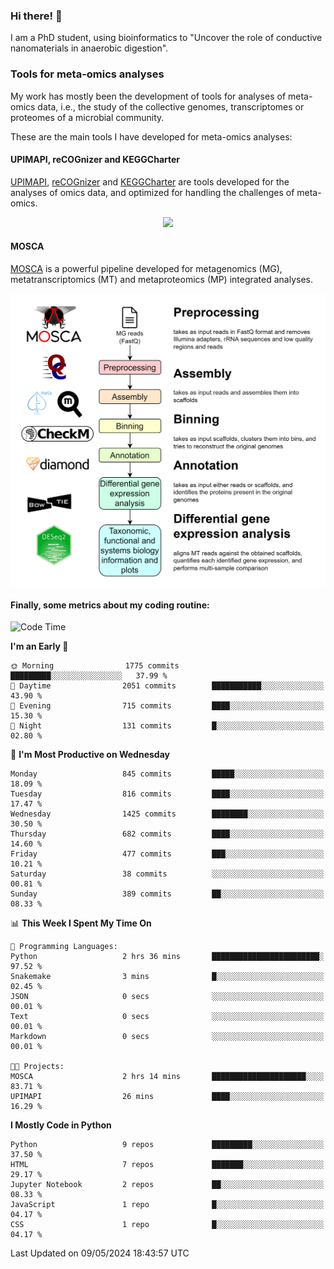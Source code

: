 ### Hi there! 👋

I am a PhD student, using bioinformatics to "Uncover the role of conductive nanomaterials in anaerobic digestion".

### Tools for meta-omics analyses

My work has mostly been the development of tools for analyses of meta-omics data, i.e., the study of the collective genomes, transcriptomes or proteomes of a microbial community.

These are the main tools I have developed for meta-omics analyses:

#### UPIMAPI, reCOGnizer and KEGGCharter

[UPIMAPI](https://github.com/iquasere/UPIMAPI), [reCOGnizer](https://github.com/iquasere/reCOGnizer) and [KEGGCharter](https://github.com/iquasere/KEGGCharter) are tools developed for the analyses of omics data, and optimized for handling the challenges of meta-omics.

<p align="center">
    <img src="assets/annotation_paper.png">
</p>

#### MOSCA

[MOSCA](https://github.com/iquasere/MOSCA) is a powerful pipeline developed for metagenomics (MG), metatranscriptomics (MT) and metaproteomics (MP) integrated analyses.

<p align="center">
    <img src="assets/mosca_workflow.png" align="center" width="700">
</p>


#### Finally, some metrics about my coding routine:

<!--START_SECTION:waka-->
![Code Time](http://img.shields.io/badge/Code%20Time-822%20hrs%2054%20mins-blue)

**I'm an Early 🐤** 

```text
🌞 Morning                1775 commits        █████████░░░░░░░░░░░░░░░░   37.99 % 
🌆 Daytime                2051 commits        ███████████░░░░░░░░░░░░░░   43.90 % 
🌃 Evening                715 commits         ████░░░░░░░░░░░░░░░░░░░░░   15.30 % 
🌙 Night                  131 commits         █░░░░░░░░░░░░░░░░░░░░░░░░   02.80 % 
```
📅 **I'm Most Productive on Wednesday** 

```text
Monday                   845 commits         █████░░░░░░░░░░░░░░░░░░░░   18.09 % 
Tuesday                  816 commits         ████░░░░░░░░░░░░░░░░░░░░░   17.47 % 
Wednesday                1425 commits        ████████░░░░░░░░░░░░░░░░░   30.50 % 
Thursday                 682 commits         ████░░░░░░░░░░░░░░░░░░░░░   14.60 % 
Friday                   477 commits         ███░░░░░░░░░░░░░░░░░░░░░░   10.21 % 
Saturday                 38 commits          ░░░░░░░░░░░░░░░░░░░░░░░░░   00.81 % 
Sunday                   389 commits         ██░░░░░░░░░░░░░░░░░░░░░░░   08.33 % 
```


📊 **This Week I Spent My Time On** 

```text
💬 Programming Languages: 
Python                   2 hrs 36 mins       ████████████████████████░   97.52 % 
Snakemake                3 mins              █░░░░░░░░░░░░░░░░░░░░░░░░   02.45 % 
JSON                     0 secs              ░░░░░░░░░░░░░░░░░░░░░░░░░   00.01 % 
Text                     0 secs              ░░░░░░░░░░░░░░░░░░░░░░░░░   00.01 % 
Markdown                 0 secs              ░░░░░░░░░░░░░░░░░░░░░░░░░   00.01 % 

🐱‍💻 Projects: 
MOSCA                    2 hrs 14 mins       █████████████████████░░░░   83.71 % 
UPIMAPI                  26 mins             ████░░░░░░░░░░░░░░░░░░░░░   16.29 % 
```

**I Mostly Code in Python** 

```text
Python                   9 repos             █████████░░░░░░░░░░░░░░░░   37.50 % 
HTML                     7 repos             ███████░░░░░░░░░░░░░░░░░░   29.17 % 
Jupyter Notebook         2 repos             ██░░░░░░░░░░░░░░░░░░░░░░░   08.33 % 
JavaScript               1 repo              █░░░░░░░░░░░░░░░░░░░░░░░░   04.17 % 
CSS                      1 repo              █░░░░░░░░░░░░░░░░░░░░░░░░   04.17 % 
```




 Last Updated on 09/05/2024 18:43:57 UTC
<!--END_SECTION:waka-->
